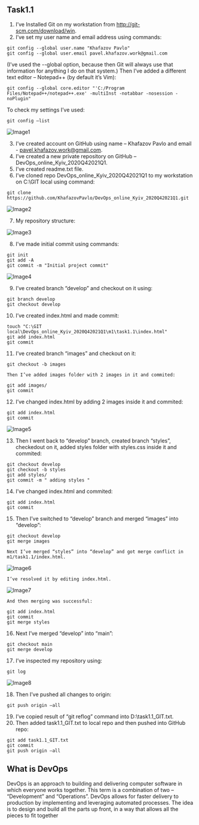 ## Task1.1

1. I’ve Installed Git on my workstation from http://git-scm.com/download/win.
2. I’ve set my user name and email address using commands:
```
git config --global user.name "Khafazov Pavlo"
git config --global user.email pavel.khafazov.work@gmail.com
```
   (I’ve used  the --global option, because then Git will always use that information for anything I do on that system.)
   Then I’ve added  a different text editor – Notepad++ (by default it’s Vim):
```
git config --global core.editor "'C:/Program Files/Notepad++/notepad++.exe' -multiInst -notabbar -nosession -noPlugin"
```
   To check my settings I’ve used:
```
git config –list
```
![Image1](screenshots/Image1.jpg "Image1")

3. I’ve created account on GitHub using name – Khafazov Pavlo and email - pavel.khafazov.work@gmail.com.
4. I’ve created a new private repository on GitHub – DevOps_online_Kyiv_2020Q42021Q1.
5. I’ve created readme.txt file.
6. I’ve cloned repo DevOps_online_Kyiv_2020Q42021Q1 to my workstation on C:\GIT local using command:
```
git clone https://github.com/KhafazovPavlo/DevOps_online_Kyiv_2020Q42021Q1.git
```
![Image2](screenshots/Image2.jpg "Image2")

7. My repository structure:

![Image3](screenshots/Image3.jpg "Image3")

8. I’ve made initial commit using commands:
```
git init
git add -A
git commit -m "Initial project commit"
```
![Image4](screenshots/Image4.jpg "Image4")

9. I’ve created branch “develop” and checkout on it using:
```
git branch develop
git checkout develop
```
10. I’ve created index.html and made commit:
```
touch "C:\GIT local\DevOps_online_Kyiv_2020Q42021Q1\m1\task1.1\index.html"
git add index.html
git commit
```
11. I’ve created branch “images” and checkout on it:
```
git checkout -b images
```
	Then I’ve added images folder with 2 images in it and commited:
```
git add images/
git commit
```
12. I’ve changed index.html by adding 2 images inside it and commited:
```
git add index.html
git commit
```
![Image5](screenshots/Image5.jpg "Image5")

13.	Then I went back to “develop” branch, created branch “styles”, checkedout on it, added styles folder with styles.css inside it and commited:
```
git checkout develop
git checkout -b styles
git add styles/
git commit -m " adding styles "
```
14.	I’ve changed index.html and commited:
```
git add index.html
git commit
```
15.	Then I’ve switched to “develop” branch and merged “images” into “develop”:
```
git checkout develop
git merge images
```	
	Next I’ve merged “styles” into “develop” and got merge conflict in m1/task1.1/index.html.
	
![Image6](screenshots/Image6.jpg "Image6")

	I’ve resolved it by editing index.html.
	
![Image7](screenshots/Image7.jpg "Image6")
	
	And then merging was successful:
```
git add index.html
git commit
git merge styles
```
16.	Next I’ve merged “develop” into “main”:
```
git checkout main
git merge develop
```
17.	I’ve inspected my repository using:
```
git log
```
![Image8](screenshots/Image8.jpg "Image8")

18.	Then I’ve pushed all changes to origin:
```
git push origin –all
```
19.	I’ve copied result of “git reflog” command into D:\task1.1_GIT.txt.
20.	Then added task1.1_GIT.txt to local repo and then pushed into GitHub repo:
```
git add task1.1_GIT.txt
git commit
git push origin –all
```
## What is DevOps
DevOps is an approach to building and delivering computer software in which everyone works together. This term is a combination of two – “Development” and “Operations”.  DevOps allows for faster delivery to production by implementing and leveraging automated processes. The idea is to design and build all the parts up front, in a way that allows all the pieces to fit together

	




  
   

